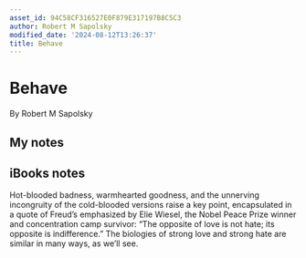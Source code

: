 ```yaml
---
asset_id: 94C58CF316527E0F879E317197B8C5C3
author: Robert M Sapolsky
modified_date: '2024-08-12T13:26:37'
title: Behave
---
```


# Behave

By Robert M Sapolsky

## My notes <a name="my_notes_dont_delete"></a>



## iBooks notes <a name="ibooks_notes_dont_delete"></a>


Hot-blooded badness, warmhearted goodness, and the unnerving incongruity of the cold-blooded versions raise a key point, encapsulated in a quote of Freud’s emphasized by Elie Wiesel, the Nobel Peace Prize winner and concentration camp survivor: “The opposite of love is not hate; its opposite is indifference.” The biologies of strong love and strong hate are similar in many ways, as we’ll see.